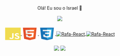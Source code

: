<div align="center">
  Olá! Eu sou o Israel 👋
</div>
<br>
<div align="center">
  <a href="https://github.com/israexe">
  <img height="180em" src="https://github-readme-stats.vercel.app/api/top-langs/?username=israexe&layout=compact&langs_count=7&theme=dracula"/>
</div>
  
 <div style="display: inline_block" align="center"><br>
  <img align="center" alt="Rafa-Js" height="40" width="50" src="https://raw.githubusercontent.com/devicons/devicon/master/icons/javascript/javascript-plain.svg">
  <img align="center" alt="Rafa-HTML" height="40" width="50" src="https://raw.githubusercontent.com/devicons/devicon/master/icons/html5/html5-original.svg">
  <img align="center" alt="Rafa-CSS" height="40" width="50" src="https://raw.githubusercontent.com/devicons/devicon/master/icons/css3/css3-original.svg">
  <img align="center" alt="Rafa-React" height="40" width="50" src="https://cdn.jsdelivr.net/gh/devicons/devicon/icons/mysql/mysql-original.svg">
    <img align="center" alt="Rafa-React" height="40" width="50" src="https://cdn.jsdelivr.net/gh/devicons/devicon/icons/java/java-original.svg">
</div>
  
  <br>
  
<div align="center"> 
  <a href = "mailto:israelwy63@gmail.com"><img src="https://img.shields.io/badge/-Gmail-%23333?style=for-the-badge&logo=gmail&logoColor=white" target="_blank"></a>
  <a href="https://www.linkedin.com/in/isra-pimentel/" target="_blank"><img src="https://img.shields.io/badge/-LinkedIn-%230077B5?style=for-the-badge&logo=linkedin&logoColor=white" target="_blank"></a> 
</div>
